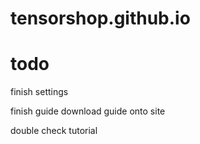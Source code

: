# tensorshop.github.io


# todo
finish settings

finish guide
download guide onto site

double check tutorial